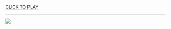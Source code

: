 
<a href="https://premium76.site?title=unblocked_games_2024&ref=13M">CLICK TO PLAY</a></h3>
<hr>

<a href="https://premium76.site?title=unblocked_games_2024&ref=13M"><img src="https://clearcache.store/games.png"></a>



